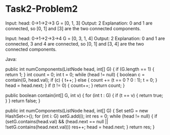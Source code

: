 # Task2-Problem2

Input: 
head: 0->1->2->3
G = [0, 1, 3]
Output: 2
Explanation: 
0 and 1 are connected, so [0, 1] and [3] are the two connected components.


Input: 
head: 0->1->2->3->4
G = [0, 3, 1, 4]
Output: 2
Explanation: 
0 and 1 are connected, 3 and 4 are connected, so [0, 1] and [3, 4] are the two connected components.


Java:

public int numComponents(ListNode head, int[] G) {
    if (G.length == 1) {
        return 1;
    }
    int count = 0;
    int t = 0;
    while (head != null) {
        boolean c = contain(G, head.val);
        if (c) {
            t++;
        } else {
            count += (t == 0 ? 0 : 1);
            t = 0;
        }
        head = head.next;
    }
    if (t != 0) {
        count++;
    }
    return count;
}

public boolean contain(int[] G, int v) {
    for (int t : G) {
        if (t == v) {
            return true;
        }
    }
    return false;
}







public int numComponents(ListNode head, int[] G) {
    Set<Integer> setG = new HashSet<>();
    for (int i: G) setG.add(i);
    int res = 0;
    while (head != null) {
        if (setG.contains(head.val) && (head.next == null || !setG.contains(head.next.val))) res++;
        head = head.next;
    }
    return res;
}
